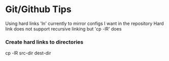 # Git/Github Tips

Using hard links 'ln' currently to mirror configs I want in the repository
Hard link does not support recursive linking but 'cp -lR' does

### Create hard links to directories 
cp -lR src-dir dest-dir


